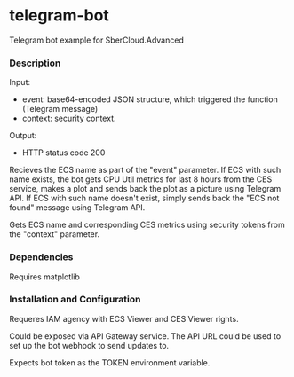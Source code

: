 # telegram-bot
Telegram bot example for SberCloud.Advanced

### Description
Input:
- event: base64-encoded JSON structure, which triggered the function (Telegram message)
- context: security context. 

Output:
- HTTP status code 200

Recieves the ECS name as part of the "event" parameter.
If ECS with such name exists, the bot gets CPU Util metrics for last 8 hours from the CES service, makes a plot and sends back the plot as a picture using Telegram API.
If ECS with such name doesn't exist, simply sends back the "ECS not found" message using Telegram API.

Gets ECS name and corresponding CES metrics using security tokens from the "context" parameter.

### Dependencies
Requires matplotlib

### Installation and Configuration
Requeres IAM agency with ECS Viewer and CES Viewer rights.

Could be exposed via API Gateway service.
The API URL could be used to set up the bot webhook to send updates to.

Expects bot token as the TOKEN environment variable.
